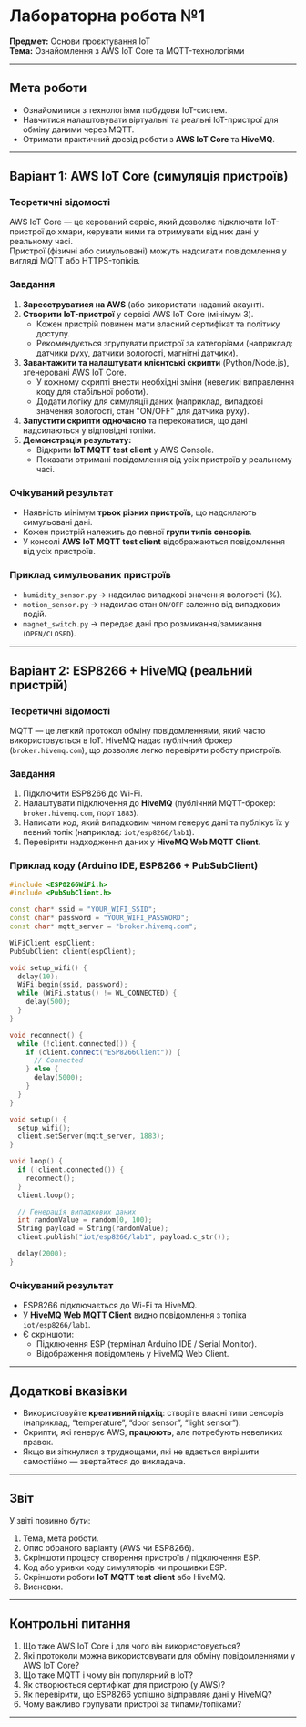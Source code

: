 # Лабораторна робота №1  
**Предмет:** Основи проєктування IoT  
**Тема:** Ознайомлення з AWS IoT Core та MQTT-технологіями  

---

## Мета роботи
- Ознайомитися з технологіями побудови IoT-систем.  
- Навчитися налаштовувати віртуальні та реальні IoT-пристрої для обміну даними через MQTT.  
- Отримати практичний досвід роботи з **AWS IoT Core** та **HiveMQ**.  

---

## Варіант 1: AWS IoT Core (симуляція пристроїв)

### Теоретичні відомості
AWS IoT Core — це керований сервіс, який дозволяє підключати IoT-пристрої до хмари, керувати ними та отримувати від них дані у реальному часі.  
Пристрої (фізичні або симульовані) можуть надсилати повідомлення у вигляді MQTT або HTTPS-топіків.  

### Завдання
1. **Зареєструватися на AWS** (або використати наданий акаунт).  
2. **Створити IoT-пристрої** у сервісі AWS IoT Core (мінімум 3).  
   - Кожен пристрій повинен мати власний сертифікат та політику доступу.  
   - Рекомендується згрупувати пристрої за категоріями (наприклад: датчики руху, датчики вологості, магнітні датчики).  
3. **Завантажити та налаштувати клієнтські скрипти** (Python/Node.js), згенеровані AWS IoT Core.  
   - У кожному скрипті внести необхідні зміни (невеликі виправлення коду для стабільної роботи).  
   - Додати логіку для симуляції даних (наприклад, випадкові значення вологості, стан "ON/OFF" для датчика руху).  
4. **Запустити скрипти одночасно** та переконатися, що дані надсилаються у відповідні топіки.  
5. **Демонстрація результату:**  
   - Відкрити **IoT MQTT test client** у AWS Console.  
   - Показати отримані повідомлення від усіх пристроїв у реальному часі.  

### Очікуваний результат
- Наявність мінімум **трьох різних пристроїв**, що надсилають симульовані дані.  
- Кожен пристрій належить до певної **групи типів сенсорів**.  
- У консолі **AWS IoT MQTT test client** відображаються повідомлення від усіх пристроїв.  

### Приклад симульованих пристроїв
- `humidity_sensor.py` → надсилає випадкові значення вологості (%).  
- `motion_sensor.py` → надсилає стан `ON/OFF` залежно від випадкових подій.  
- `magnet_switch.py` → передає дані про розмикання/замикання (`OPEN/CLOSED`).  

---

## Варіант 2: ESP8266 + HiveMQ (реальний пристрій)

### Теоретичні відомості
MQTT — це легкий протокол обміну повідомленнями, який часто використовується в IoT. HiveMQ надає публічний брокер (`broker.hivemq.com`), що дозволяє легко перевіряти роботу пристроїв.  

### Завдання
1. Підключити ESP8266 до Wi-Fi.  
2. Налаштувати підключення до **HiveMQ** (публічний MQTT-брокер: `broker.hivemq.com`, порт `1883`).  
3. Написати код, який випадковим чином генерує дані та публікує їх у певний топік (наприклад: `iot/esp8266/lab1`).  
4. Перевірити надходження даних у **HiveMQ Web MQTT Client**.  

### Приклад коду (Arduino IDE, ESP8266 + PubSubClient)
```cpp
#include <ESP8266WiFi.h>
#include <PubSubClient.h>

const char* ssid = "YOUR_WIFI_SSID";
const char* password = "YOUR_WIFI_PASSWORD";
const char* mqtt_server = "broker.hivemq.com";

WiFiClient espClient;
PubSubClient client(espClient);

void setup_wifi() {
  delay(10);
  WiFi.begin(ssid, password);
  while (WiFi.status() != WL_CONNECTED) {
    delay(500);
  }
}

void reconnect() {
  while (!client.connected()) {
    if (client.connect("ESP8266Client")) {
      // Connected
    } else {
      delay(5000);
    }
  }
}

void setup() {
  setup_wifi();
  client.setServer(mqtt_server, 1883);
}

void loop() {
  if (!client.connected()) {
    reconnect();
  }
  client.loop();

  // Генерація випадкових даних
  int randomValue = random(0, 100);
  String payload = String(randomValue);
  client.publish("iot/esp8266/lab1", payload.c_str());

  delay(2000);
}
```

### Очікуваний результат
- ESP8266 підключається до Wi-Fi та HiveMQ.  
- У **HiveMQ Web MQTT Client** видно повідомлення з топіка `iot/esp8266/lab1`.  
- Є скріншоти:  
  - Підключення ESP (термінал Arduino IDE / Serial Monitor).  
  - Відображення повідомлень у HiveMQ Web Client.  

---

## Додаткові вказівки
- Використовуйте **креативний підхід**: створіть власні типи сенсорів (наприклад, “temperature”, “door sensor”, “light sensor”).  
- Скрипти, які генерує AWS, **працюють**, але потребують невеликих правок.  
- Якщо ви зіткнулися з труднощами, які не вдається вирішити самостійно — звертайтеся до викладача.  

---

## Звіт
У звіті повинно бути:  
1. Тема, мета роботи.  
2. Опис обраного варіанту (AWS чи ESP8266).  
3. Скріншоти процесу створення пристроїв / підключення ESP.  
4. Код або уривки коду симуляторів чи прошивки ESP.  
5. Скріншоти роботи **IoT MQTT test client** або HiveMQ.  
6. Висновки.  

---

## Контрольні питання
1. Що таке AWS IoT Core і для чого він використовується?  
2. Які протоколи можна використовувати для обміну повідомленнями у AWS IoT Core?  
3. Що таке MQTT і чому він популярний в IoT?  
4. Як створюється сертифікат для пристрою (у AWS)?  
5. Як перевірити, що ESP8266 успішно відправляє дані у HiveMQ?  
6. Чому важливо групувати пристрої за типами/топіками?  

---

